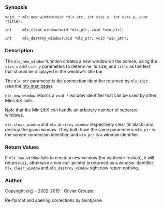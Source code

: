 ### Synopsis
```
void  * mlx_new_window(void *mlx_ptr, int size_x, int size_y, char *title);

int     mlx_clear_window(void *mlx_ptr, void *win_ptr);

int     mlx_destroy_window(void *mlx_ptr, void *win_ptr);
```

### Description
The `mlx_new_window` function creates a new window on the screen, using the `size_x` and `size_y` parameters to determine its size, and `title` as the text that should be displayed in the window's title bar.

The `mlx_ptr` parameter is the connection identifier returned by `mlx_init` (see the [mlx man page](mlx.md)).

`mlx_new_window` returns a `void *` window identifier that can be used by other MiniLibX calls.

Note that the MiniLibX can handle an arbitrary number of separate windows.

`mlx_clear_window` and `mlx_destroy_window` respectively clear (in black) and destroy the given window. They both have the same parameters: `mlx_ptr` is the screen connection identifier, and `win_ptr` is a window identifier.

### Return Values
If `mlx_new_window` fails to create a new window (for wathever reason), it will return `NULL`, otherwise a non-null pointer is returned as a window identifier. `mlx_clear_window` and `mlx_destroy_window` right now return nothing.

### Author
Copyright ol@ - 2002-2015 - Olivier Crouzet

Re-format and spelling corrections by Gontjarow
